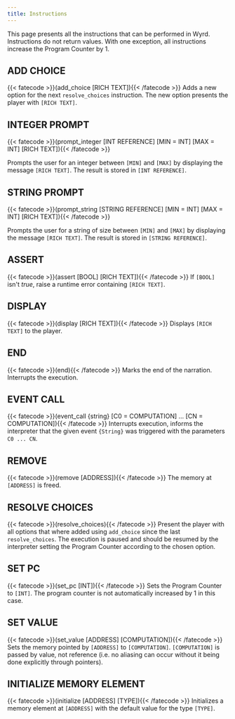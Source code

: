 ```yaml
---
title: Instructions
---
```

This page presents all the instructions that can be performed in Wyrd.
Instructions do not return values. With one exception, all instructions increase
the Program Counter by 1.


## ADD CHOICE
{{< fatecode >}}(add_choice [RICH TEXT]){{< /fatecode >}}
Adds a new option for the next `resolve_choices` instruction. The new option
presents the player with `[RICH TEXT]`.

## INTEGER PROMPT
{{< fatecode >}}(prompt_integer [INT REFERENCE] [MIN = INT] [MAX = INT] [RICH TEXT]){{< /fatecode >}}

Prompts the user for an integer between `[MIN]` and `[MAX]` by displaying the
message `[RICH TEXT]`. The result is stored in `[INT REFERENCE]`.

## STRING PROMPT
{{< fatecode >}}(prompt_string [STRING REFERENCE] [MIN = INT] [MAX = INT] [RICH TEXT]){{< /fatecode >}}

Prompts the user for a string of size between `[MIN]` and `[MAX]` by displaying
the message `[RICH TEXT]`. The result is stored in `[STRING REFERENCE]`.


## ASSERT
{{< fatecode >}}(assert [BOOL] [RICH TEXT]){{< /fatecode >}}
If `[BOOL]` isn't _true_, raise a runtime error containing `[RICH TEXT]`.


## DISPLAY
{{< fatecode >}}(display [RICH TEXT]){{< /fatecode >}}
Displays `[RICH TEXT]` to the player.


## END
{{< fatecode >}}(end){{< /fatecode >}}
Marks the end of the narration. Interrupts the execution.


## EVENT CALL
{{< fatecode >}}(event_call {string} [C0 = COMPUTATION] ... [CN = COMPUTATION]){{< /fatecode >}}
Interrupts execution, informs the interpreter that the given event `{String}`
was triggered with the parameters `C0 ... CN`.


## REMOVE
{{< fatecode >}}(remove [ADDRESS]){{< /fatecode >}}
The memory at `[ADDRESS]` is freed.


## RESOLVE CHOICES
{{< fatecode >}}(resolve_choices){{< /fatecode >}}
Present the player with all options that where added using `add_choice` since
the last `resolve_choices`. The execution is paused and should be resumed by
the interpreter setting the Program Counter according to the chosen option.


## SET PC
{{< fatecode >}}(set_pc [INT]){{< /fatecode >}}
Sets the Program Counter to `[INT]`. The program counter is not automatically
increased by 1 in this case.


## SET VALUE
{{< fatecode >}}(set_value [ADDRESS] [COMPUTATION]){{< /fatecode >}}
Sets the memory pointed by `[ADDRESS]` to `[COMPUTATION]`.
`[COMPUTATION]` is passed by value, not reference (i.e. no aliasing can occur
without it being done explicitly through pointers).

## INITIALIZE MEMORY ELEMENT
{{< fatecode >}}(initialize [ADDRESS] [TYPE]){{< /fatecode >}}
Initializes a memory element at `[ADDRESS]` with the default value for the type
`[TYPE]`.
